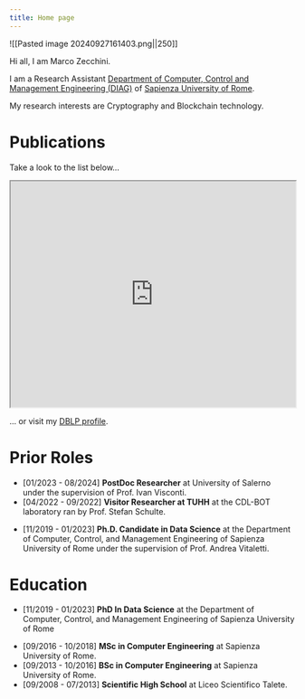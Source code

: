 ```yaml
---
title: Home page
---
```


![[Pasted image 20240927161403.png||250]] 

Hi all, I am Marco Zecchini.

I am a Research Assistant [Department of Computer, Control and Management Engineering (DIAG)](https://www.dis.uniroma1.it/) of [Sapienza University of Rome](https://www.uniroma1.it/it/pagina-strutturale/home).

My research interests are Cryptography and Blockchain technology.
# Publications
Take a look to the list below...


<iframe src="https://bibbase.org/show?bib=https://dblp.org/pid/258/2353.bib&noBootstrap=1" width="100%" height="400"></iframe>

... or visit my [DBLP profile](https://dblp.org/pid/258/2353.html).

# Prior Roles

* [01/2023 - 08/2024] **PostDoc Researcher** at University of Salerno under the supervision of Prof. Ivan Visconti.
* [04/2022 - 09/2022] **Visitor Researcher at TUHH** at the CDL-BOT laboratory ran by Prof. Stefan Schulte.
- [11/2019 - 01/2023] **Ph.D. Candidate in Data Science** at the Department of Computer, Control, and Management Engineering of Sapienza University of Rome under the supervision of Prof. Andrea Vitaletti.

# Education

* [11/2019 - 01/2023] **PhD In Data Science** at the Department of Computer, Control, and Management Engineering of Sapienza University of Rome 
- [09/2016 - 10/2018] **MSc in Computer Engineering** at Sapienza University of Rome.
- [09/2013 - 10/2016] **BSc in Computer Engineering** at Sapienza University of Rome.
- [09/2008 - 07/2013] **Scientific High School** at Liceo Scientifico Talete.